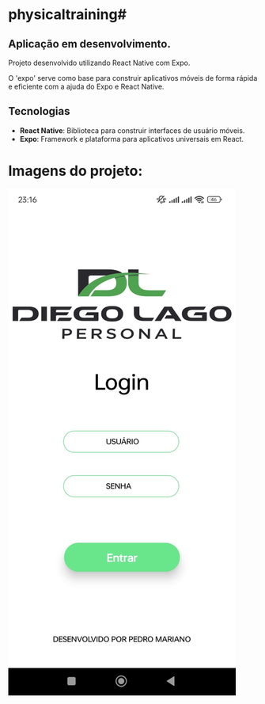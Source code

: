 # physicaltraining#

## Aplicação em desenvolvimento.

Projeto desenvolvido utilizando React Native com Expo.<p>
O 'expo' serve como base para construir aplicativos móveis de forma rápida e eficiente com a ajuda do Expo e React Native.

## Tecnologias

- **React Native**: Biblioteca para construir interfaces de usuário móveis.
- **Expo**: Framework e plataforma para aplicativos universais em React.


# Imagens do projeto:
![Tela de login](https://github.com/pedro-mariano-silva/physicaltraining/blob/tela-de-login/tela-login.jpeg)
